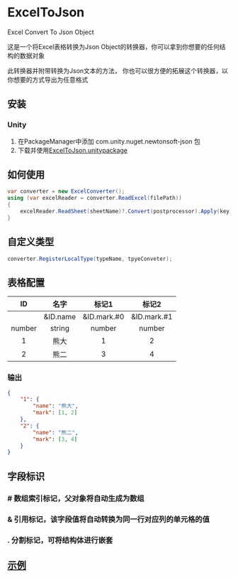 # ExcelToJson
 Excel Convert To Json Object

这是一个将Excel表格转换为Json Object的转换器，你可以拿到你想要的任何结构的数据对象

此转换器并附带转换为Json文本的方法， 你也可以很方便的拓展这个转换器，以你想要的方式导出为任意格式

## 安装

### Unity

1. 在PackageManager中添加 com.unity.nuget.newtonsoft-json 包
2. 下载并使用[ExcelToJson.unitypackage](https://github.com/ztail/ExcelToJson/releases/download/0.0.1/ExcelToJson.unitypackage)

## 如何使用
```c#
var converter = new ExcelConverter();
using (var excelReader = converter.ReadExcel(filePath))
{
	excelReader.ReadSheet(sheetName)?.Convert(postprocessor).Apply(key);
}
```

## 自定义类型
```c#
converter.RegisterLocalType(typeName, tpyeConveter);
```

## 表格配置

|   ID   |    名字    |     标记1     |     标记2     |
|:------:|:--------:|:-----------:|:-----------:|
|        | &ID.name | &ID.mark.#0 | &ID.mark.#1 |
| number |  string  |   number    |   number    |
|   1    |    熊大    |      1      |      2      |
|   2    |    熊二    |      3      |      4      |

### 输出
```json
{
	"1": {
		"name": "熊大",
		"mark": [1, 2]
	},
	"2": {
		"name": "熊二",
		"mark": [3, 4]
	}
}
```

## 字段标识

### \# 数组索引标记，父对象将自动生成为数组
### & 引用标记，该字段值将自动转换为同一行对应列的单元格的值
### . 分割标记，可将结构体进行嵌套

## [示例](ExcelToJsonTest)
